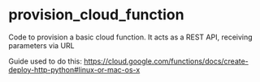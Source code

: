 # provision_cloud_function

Code to provision a basic cloud function. It acts as a REST API, receiving parameters via URL

Guide used to do this: https://cloud.google.com/functions/docs/create-deploy-http-python#linux-or-mac-os-x

